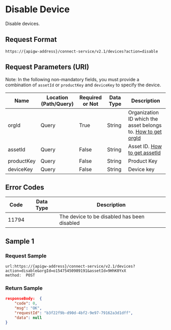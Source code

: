 # Disable Device



Disable devices.

## Request Format

```
https://{apigw-address}/connect-service/v2.1/devices?action=disable
```

## Request Parameters (URI)

Note: In the following non-mandatory fields, you must provide a combination of `assetId` or `productKey` and `deviceKey` to specify the device.

| Name | Location (Path/Query) | Required or Not | Data Type | Description |
|---------------|------------------|----------|-----------|--------------|
| orgId         | Query            | True     | String    | Organization ID which the asset belongs to. [How to get orgId](/docs/api/en/latest/api_faqs#how-to-get-organization-id-orgid-orgid)                |
| assetId  | Query          | False      | String        | Asset ID. [How to get assetId](/docs/api/en/latest/api_faqs.html#how-to-get-asset-id-assetid-assetid) |
| productKey | Query         | False      | String         | Product Key      |
| deviceKey | Query         | False     | String          | Device key          |
    


## Error Codes

| Code| Data Type | Description |
|-------------|-----------------------------------|-----------------------------|
| 11794 |                | The device to be disabled has been disabled                |


## Sample 1

### Request Sample

```
url:https://{apigw-address}/connect-service/v2.1/devices?action=disable&orgId=o15475450989191&assetId=9HhK0YxX
method:  POST
```

### Return Sample

```json
responseBody:  {
	"code": 0,
	"msg": "OK",
	"requestId": "b3f22f9b-d90d-4bf2-9e97-79162a3d1dff",
	"data": null
}
```

